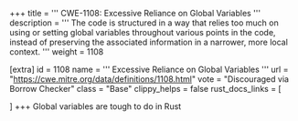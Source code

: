 +++
title = '''
CWE-1108: Excessive Reliance on Global Variables
'''
description	= '''
The code is structured in a way that relies too much on using or setting global variables throughout various points in the code, instead of preserving the associated information in a narrower, more local context.
'''
weight = 1108

[extra]
id = 1108
name = '''
Excessive Reliance on Global Variables
'''
url = "https://cwe.mitre.org/data/definitions/1108.html"
vote = "Discouraged via Borrow Checker"
class = "Base"
clippy_helps = false
rust_docs_links = [
	
]
+++
Global variables are tough to do in Rust